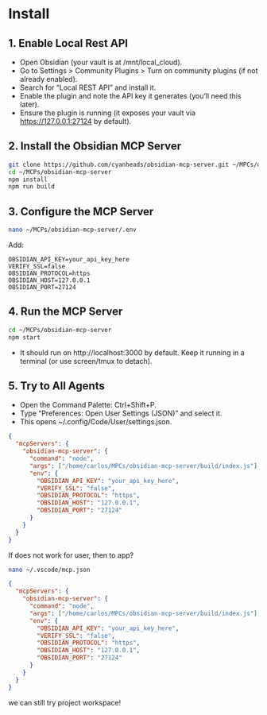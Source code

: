 # Install

## 1. Enable Local Rest API

- Open Obsidian (your vault is at /mnt/local_cloud).
- Go to Settings > Community Plugins > Turn on community plugins (if not already enabled).
- Search for “Local REST API” and install it.
- Enable the plugin and note the API key it generates (you’ll need this later).
- Ensure the plugin is running (it exposes your vault via https://127.0.0.1:27124 by default).


## 2. Install the Obsidian MCP Server

```bash
git clone https://github.com/cyanheads/obsidian-mcp-server.git ~/MPCs/obsidian-mcp-server
cd ~/MCPs/obsidian-mcp-server
npm install
npm run build
```

## 3. Configure the MCP Server

```bash
nano ~/MCPs/obsidian-mcp-server/.env
```

Add:

```text
OBSIDIAN_API_KEY=your_api_key_here
VERIFY_SSL=false
OBSIDIAN_PROTOCOL=https
OBSIDIAN_HOST=127.0.0.1
OBSIDIAN_PORT=27124
```

## 4. Run the MCP Server

```bash
cd ~/MCPs/obsidian-mcp-server
npm start
```

- It should run on http://localhost:3000 by default. Keep it running in a terminal (or use screen/tmux to detach).

## 5. Try to All Agents

- Open the Command Palette: Ctrl+Shift+P.
- Type “Preferences: Open User Settings (JSON)” and select it.
- This opens ~/.config/Code/User/settings.json.

```json
{
  "mcpServers": {
    "obsidian-mcp-server": {
      "command": "node",
      "args": ["/home/carlos/MPCs/obsidian-mcp-server/build/index.js"],
      "env": {
        "OBSIDIAN_API_KEY": "your_api_key_here",
        "VERIFY_SSL": "false",
        "OBSIDIAN_PROTOCOL": "https",
        "OBSIDIAN_HOST": "127.0.0.1",
        "OBSIDIAN_PORT": "27124"
      }
    }
  }
}
```

If does not work for user, then to app?

```bash
nano ~/.vscode/mcp.json
```

```json
{
  "mcpServers": {
    "obsidian-mcp-server": {
      "command": "node",
      "args": ["/home/carlos/MPCs/obsidian-mcp-server/build/index.js"],
      "env": {
        "OBSIDIAN_API_KEY": "your_api_key_here",
        "VERIFY_SSL": "false",
        "OBSIDIAN_PROTOCOL": "https",
        "OBSIDIAN_HOST": "127.0.0.1",
        "OBSIDIAN_PORT": "27124"
      }
    }
  }
}
```

we can still try project workspace!